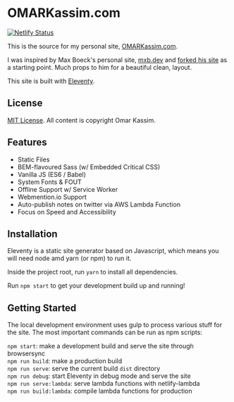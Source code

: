 # OMARKassim.com

[![Netlify Status](https://api.netlify.com/api/v1/badges/527f1bcc-6431-416f-b288-66515d3c0760/deploy-status)](https://app.netlify.com/sites/omarkassim/deploys)

This is the source for my personal site, [OMARKassim.com](https://omarkassim.com).

I was inspired by Max Boeck's personal site, [mxb.dev](https://mxb.dev) and [forked his site](https://github.com/maxboeck/mxb) as a starting point. Much props to him for a beautiful clean, layout.

This site is built with [Eleventy](https://www.11ty.io).

## License
[MIT License](/LICENSE.txt). All content is copyright Omar Kassim.

## Features

* Static Files
* BEM-flavoured Sass (w/ Embedded Critical CSS)
* Vanilla JS (ES6 / Babel)
* System Fonts & FOUT
* Offline Support w/ Service Worker
* Webmention.io Support
* Auto-publish notes on twitter via AWS Lambda Function
* Focus on Speed and Accessibility

## Installation

Eleventy is a static site generator based on Javascript, which means you will need node amd yarn (or npm) to run it.

Inside the project root, run `yarn` to install all dependencies.

Run `npm start` to get your development build up and running!

## Getting Started

The local development environment uses gulp to process various stuff for the site. 
The most important commands can be run as npm scripts:

`npm start`: make a development build and serve the site through browsersync  
`npm run build`: make a production build  
`npm run serve`: serve the current build `dist` directory  
`npm run debug`: start Eleventy in debug mode and serve the site  
`npm run serve:lambda`: serve lambda functions with netlify-lambda  
`npm run build:lambda`: compile lambda functions for production  
